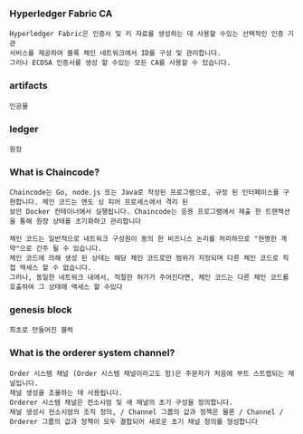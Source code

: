 
### Hyperledger Fabric CA

    Hyperledger Fabric은 인증서 및 키 자료를 생성하는 데 사용할 수있는 선택적인 인증 기관 
    서비스를 제공하여 블록 체인 네트워크에서 ID를 구성 및 관리합니다. 
    그러나 ECDSA 인증서를 생성 할 수있는 모든 CA를 사용할 수 있습니다.    
  
### artifacts

    인공물
    
### ledger
 
    원장
    
### What is Chaincode?

    Chaincode는 Go, node.js 또는 Java로 작성된 프로그램으로, 규정 된 인터페이스를 구현합니다. 체인 코드는 엔도 싱 피어 프로세스에서 격리 된 
    보안 Docker 컨테이너에서 실행됩니다. Chaincode는 응용 프로그램에서 제출 한 트랜잭션을 통해 원장 상태를 초기화하고 관리합니다
    
    체인 코드는 일반적으로 네트워크 구성원이 동의 한 비즈니스 논리를 처리하므로 "현명한 계약"으로 간주 될 수 있습니다. 
    체인 코드에 의해 생성 된 상태는 해당 체인 코드로만 범위가 지정되며 다른 체인 코드로 직접 액세스 할 수 없습니다. 
    그러나, 동일한 네트워크 내에서, 적절한 허가가 주어진다면, 체인 코드는 다른 체인 코드를 호출하여 그 상태에 액세스 할 수있다
    
### genesis block
    
    최초로 만들어진 블럭
    
### What is the orderer system channel?

    Order 시스템 채널 (Order 시스템 채널이라고도 함)은 주문자가 처음에 부트 스트랩되는 채널입니다. 
    채널 생성을 조율하는 데 사용됩니다. 
    Orderer 시스템 채널은 컨소시엄 및 새 채널의 초기 구성을 정의합니다. 
    채널 생성시 컨소시엄의 조직 정의, / Channel 그룹의 값과 정책은 물론 / Channel / Orderer 그룹의 값과 정책이 모두 결합되어 새로운 초기 채널 정의를 형성합니다

